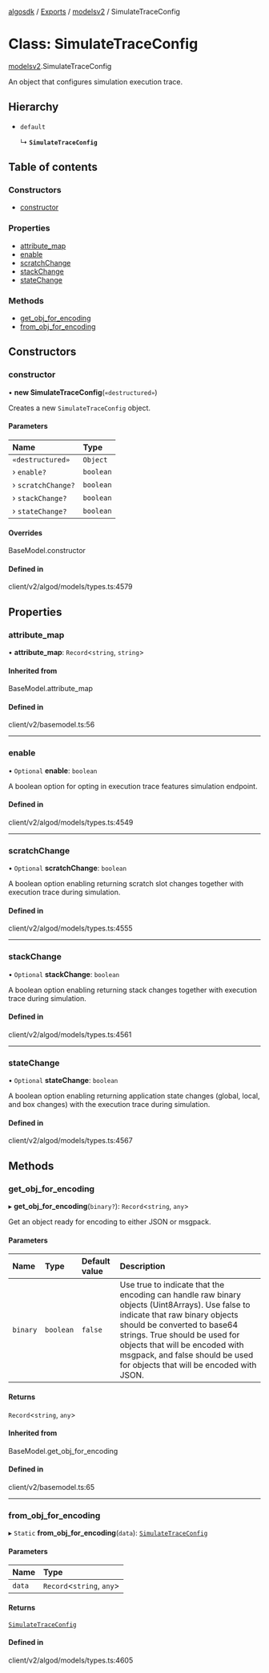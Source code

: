 [algosdk](../README.md) / [Exports](../modules.md) / [modelsv2](../modules/modelsv2.md) / SimulateTraceConfig

# Class: SimulateTraceConfig

[modelsv2](../modules/modelsv2.md).SimulateTraceConfig

An object that configures simulation execution trace.

## Hierarchy

- `default`

  ↳ **`SimulateTraceConfig`**

## Table of contents

### Constructors

- [constructor](modelsv2.SimulateTraceConfig.md#constructor)

### Properties

- [attribute\_map](modelsv2.SimulateTraceConfig.md#attribute_map)
- [enable](modelsv2.SimulateTraceConfig.md#enable)
- [scratchChange](modelsv2.SimulateTraceConfig.md#scratchchange)
- [stackChange](modelsv2.SimulateTraceConfig.md#stackchange)
- [stateChange](modelsv2.SimulateTraceConfig.md#statechange)

### Methods

- [get\_obj\_for\_encoding](modelsv2.SimulateTraceConfig.md#get_obj_for_encoding)
- [from\_obj\_for\_encoding](modelsv2.SimulateTraceConfig.md#from_obj_for_encoding)

## Constructors

### constructor

• **new SimulateTraceConfig**(`«destructured»`)

Creates a new `SimulateTraceConfig` object.

#### Parameters

| Name | Type |
| :------ | :------ |
| `«destructured»` | `Object` |
| › `enable?` | `boolean` |
| › `scratchChange?` | `boolean` |
| › `stackChange?` | `boolean` |
| › `stateChange?` | `boolean` |

#### Overrides

BaseModel.constructor

#### Defined in

client/v2/algod/models/types.ts:4579

## Properties

### attribute\_map

• **attribute\_map**: `Record`\<`string`, `string`\>

#### Inherited from

BaseModel.attribute\_map

#### Defined in

client/v2/basemodel.ts:56

___

### enable

• `Optional` **enable**: `boolean`

A boolean option for opting in execution trace features simulation endpoint.

#### Defined in

client/v2/algod/models/types.ts:4549

___

### scratchChange

• `Optional` **scratchChange**: `boolean`

A boolean option enabling returning scratch slot changes together with execution
trace during simulation.

#### Defined in

client/v2/algod/models/types.ts:4555

___

### stackChange

• `Optional` **stackChange**: `boolean`

A boolean option enabling returning stack changes together with execution trace
during simulation.

#### Defined in

client/v2/algod/models/types.ts:4561

___

### stateChange

• `Optional` **stateChange**: `boolean`

A boolean option enabling returning application state changes (global, local,
and box changes) with the execution trace during simulation.

#### Defined in

client/v2/algod/models/types.ts:4567

## Methods

### get\_obj\_for\_encoding

▸ **get_obj_for_encoding**(`binary?`): `Record`\<`string`, `any`\>

Get an object ready for encoding to either JSON or msgpack.

#### Parameters

| Name | Type | Default value | Description |
| :------ | :------ | :------ | :------ |
| `binary` | `boolean` | `false` | Use true to indicate that the encoding can handle raw binary objects (Uint8Arrays). Use false to indicate that raw binary objects should be converted to base64 strings. True should be used for objects that will be encoded with msgpack, and false should be used for objects that will be encoded with JSON. |

#### Returns

`Record`\<`string`, `any`\>

#### Inherited from

BaseModel.get\_obj\_for\_encoding

#### Defined in

client/v2/basemodel.ts:65

___

### from\_obj\_for\_encoding

▸ `Static` **from_obj_for_encoding**(`data`): [`SimulateTraceConfig`](modelsv2.SimulateTraceConfig.md)

#### Parameters

| Name | Type |
| :------ | :------ |
| `data` | `Record`\<`string`, `any`\> |

#### Returns

[`SimulateTraceConfig`](modelsv2.SimulateTraceConfig.md)

#### Defined in

client/v2/algod/models/types.ts:4605
